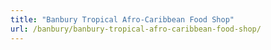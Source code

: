 ```yaml
---
title: "Banbury Tropical Afro-Caribbean Food Shop"
url: /banbury/banbury-tropical-afro-caribbean-food-shop/
---
```

